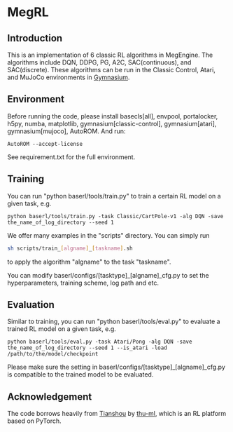 # MegRL

## Introduction

This is an implementation of 6 classic RL algorithms in MegEngine. The algorithms include DQN, DDPG, PG, A2C, SAC(continuous), and SAC(discrete). These algorithms can be run in the Classic Control, Atari, and MuJoCo environments in [Gymnasium](https://gymnasium.farama.org/).

## Environment

Before running the code, please install basecls[all], envpool, portalocker, h5py, numba, matplotlib, gymnasium[classic-control], gymnasium[atari], gymnasium[mujoco], AutoROM. And run:

```
AutoROM --accept-license 
```



See requirement.txt for the full environment.

## Training

You can run "python baserl/tools/train.py" to train a certain RL model on a given task, e.g.

```shell
python baserl/tools/train.py -task Classic/CartPole-v1 -alg DQN -save the_name_of_log_directory --seed 1
```



We offer many examples in the "scripts" directory. You can simply run

```sh
sh scripts/train_[algname]_[taskname].sh
```

to apply the algorithm "algname" to the task "taskname".



You can modify baserl/configs/[tasktype]\_[algname]\_cfg.py to set the hyperparameters, training scheme, log path and etc.

## Evaluation

Similar to training, you can run "python baserl/tools/eval.py" to evaluate a trained RL model on a given task, e.g.

```shell
python baserl/tools/eval.py -task Atari/Pong -alg DQN -save the_name_of_log_directory --seed 1 --is_atari -load /path/to/the/model/checkpoint
```



Please make sure the setting in baserl/configs/[tasktype]\_[algname]\_cfg.py is compatible to the trained model to be evaluated.

## Acknowledgement

The code borrows heavily from [Tianshou](https://github.com/thu-ml/tianshou) by [thu-ml](https://github.com/thu-ml), which is an RL platform based on PyTorch.

